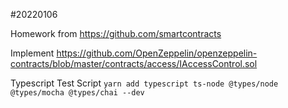 #20220106

Homework from https://github.com/smartcontracts

Implement https://github.com/OpenZeppelin/openzeppelin-contracts/blob/master/contracts/access/IAccessControl.sol

Typescript Test Script
`yarn add typescript ts-node @types/node @types/mocha @types/chai --dev`